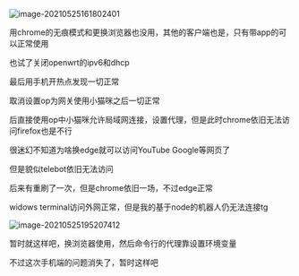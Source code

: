 ![image-20210525161802401](C:\Users\26575\AppData\Roaming\Typora\typora-user-images\image-20210525161802401.png)

用chrome的无痕模式和更换浏览器也没用，其他的客户端也是，只有带app的可以正常使用

也试了关闭openwrt的ipv6和dhcp

最后用手机开热点发现一切正常

取消设置op为网关使用小猫咪之后一切正常

后直接使用op中小猫咪允许局域网连接，设置代理，但是此时chrome依旧无法访问firefox也是不行

很迷幻不知道为啥换edge就可以访问YouTube Google等网页了

但是貌似telebot依旧无法访问

后来有重刷了一次，但是chrome依旧一场，不过edge正常

widows terminal访问外网正常，但是我的基于node的机器人仍无法连接tg

![image-20210525195207412](C:\Users\26575\AppData\Roaming\Typora\typora-user-images\image-20210525195207412.png)

暂时就这样吧，换浏览器使用，然后命令行的代理靠设置环境变量

不过这次手机端的问题消失了，暂时这样吧

